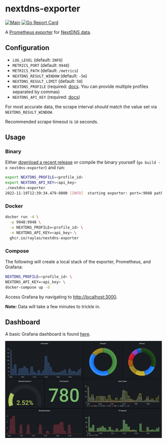 # nextdns-exporter

[![Main](https://github.com/raylas/nextdns-exporter/actions/workflows/main.yaml/badge.svg)](https://github.com/raylas/nextdns-exporter/actions/workflows/main.yml)
[![Go Report Card](https://goreportcard.com/badge/github.com/raylas/nextdns-exporter)](https://goreportcard.com/report/github.com/raylas/nextdns-exporter)

A [Prometheus exporter](https://prometheus.io/docs/instrumenting/exporters/) for [NextDNS data](https://nextdns.github.io/api/#analytics).

## Configuration

- `LOG_LEVEL` (default: `INFO`)
- `METRICS_PORT` (default: `9948`)
- `METRICS_PATH` (default: `/metrics`)
- `NEXTDNS_RESULT_WINDOW` (default: `-5m`)
- `NEXTDNS_RESULT_LIMIT` (default: `50`)
- `NEXTDNS_PROFILE` (required: [docs](https://nextdns.github.io/api/#profile). You can provide multiple profiles separated by commas)
- `NEXTDNS_API_KEY` (required: [docs](https://nextdns.github.io/api/#authentication))

For most accurate data, the scrape interval _should_ match the value set via `NEXTDNS_RESULT_WINDOW`.

Recommended scrape timeout is `10` seconds.

## Usage

### Binary

Either [download a recent release](https://github.com/raylas/nextdns-exporter/releases) or compile the binary yourself (`go build -o nextdns-exporter`) and run:
```sh
export NEXTDNS_PROFILE=<profile_id>
export NEXTDNS_API_KEY=<api_key>
./nextdns-exporter
2022-11-19T12:39:34.479-0800 [INFO]  starting exporter: port=:9948 path=/metrics
```

### Docker

```sh
docker run -d \
  -p 9948:9948 \
  -e NEXTDNS_PROFILE=<profile_id> \
  -e NEXTDNS_API_KEY=<api_key> \
  ghcr.io/raylas/nextdns-exporter
```

### Compose

The following will create a local stack of the exporter, Prometheus, and Grafana:
```sh
NEXTDNS_PROFILE=<profile_id> \
NEXTDNS_API_KEY=<api_key> \
docker-compose up -d
```

Access Grafana by navigating to [http://localhost:3000](http://localhost:3000).

**Note:** Data will take a few minutes to trickle in.

## Dashboard

A basic Grafana dashboard is found [here](/grafana/dashboards/nextdns.json).

![Grafana dashboard](/grafana/dashboards/nextdns.png)
